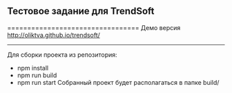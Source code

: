 ## Тестовое задание для TrendSoft
=================================
Демо версия http://oliktva.github.io/trendsoft/
***
Для сборки проекта из репозитория:
* npm install
* npm run build
* npm run start
Собранный проект будет располагаться в папке build/
